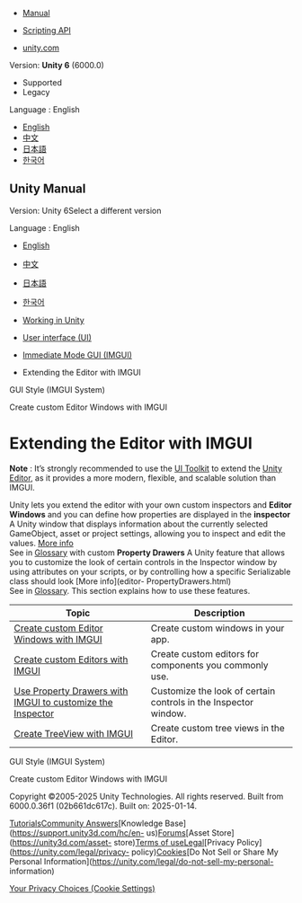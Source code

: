 [](https://docs.unity3d.com)

  * [Manual](../Manual/index.html)
  * [Scripting API](../ScriptReference/index.html)

  * [unity.com](https://unity.com/)

Version: **Unity 6** (6000.0)

  * Supported
  * Legacy

Language : English

  * [English](/Manual/ExtendingTheEditor.html)
  * [中文](/cn/current/Manual/ExtendingTheEditor.html)
  * [日本語](/ja/current/Manual/ExtendingTheEditor.html)
  * [한국어](/kr/current/Manual/ExtendingTheEditor.html)

[](https://docs.unity3d.com)

## Unity Manual

Version: Unity 6Select a different version

Language : English

  * [English](/Manual/ExtendingTheEditor.html)
  * [中文](/cn/current/Manual/ExtendingTheEditor.html)
  * [日本語](/ja/current/Manual/ExtendingTheEditor.html)
  * [한국어](/kr/current/Manual/ExtendingTheEditor.html)

  * [Working in Unity](working-in-unity.html)
  * [User interface (UI)](UIToolkits.html)
  * [Immediate Mode GUI (IMGUI)](GUIScriptingGuide.html)
  * Extending the Editor with IMGUI

[](class-GUIStyle.html)

GUI Style (IMGUI System)

[](editor-EditorWindows.html)

Create custom Editor Windows with IMGUI

# Extending the Editor with IMGUI

**Note** : It’s strongly recommended to use the [UI Toolkit](UIElements.html)
to extend the [Unity Editor](UIE-support-for-editor-ui.html), as it provides a
more modern, flexible, and scalable solution than IMGUI.

Unity lets you extend the editor with your own custom inspectors and **Editor
Windows** and you can define how properties are displayed in the **inspector**
A Unity window that displays information about the currently selected
GameObject, asset or project settings, allowing you to inspect and edit the
values. [More info](UsingTheInspector.html)  
See in [Glossary](Glossary.html#Inspector) with custom **Property Drawers** A
Unity feature that allows you to customize the look of certain controls in the
Inspector window by using attributes on your scripts, or by controlling how a
specific Serializable class should look [More info](editor-
PropertyDrawers.html)  
See in [Glossary](Glossary.html#PropertyDrawer). This section explains how to
use these features.

Topic | Description  
---|---  
[Create custom Editor Windows with IMGUI](editor-EditorWindows.html) | Create custom windows in your app.  
[Create custom Editors with IMGUI](editor-CustomEditors.html) | Create custom editors for components you commonly use.  
[Use Property Drawers with IMGUI to customize the Inspector](editor-PropertyDrawers.html) | Customize the look of certain controls in the Inspector window.  
[Create TreeView with IMGUI](TreeViewAPI.html) | Create custom tree views in the Editor.  
  
[](class-GUIStyle.html)

GUI Style (IMGUI System)

[](editor-EditorWindows.html)

Create custom Editor Windows with IMGUI

Copyright ©2005-2025 Unity Technologies. All rights reserved. Built from
6000.0.36f1 (02b661dc617c). Built on: 2025-01-14.

[Tutorials](https://learn.unity.com/)[Community
Answers](https://answers.unity3d.com)[Knowledge
Base](https://support.unity3d.com/hc/en-
us)[Forums](https://forum.unity3d.com)[Asset Store](https://unity3d.com/asset-
store)[Terms of
use](https://docs.unity3d.com/Manual/TermsOfUse.html)[Legal](https://unity.com/legal)[Privacy
Policy](https://unity.com/legal/privacy-
policy)[Cookies](https://unity.com/legal/cookie-policy)[Do Not Sell or Share
My Personal Information](https://unity.com/legal/do-not-sell-my-personal-
information)

[Your Privacy Choices (Cookie Settings)](javascript:void\(0\);)

